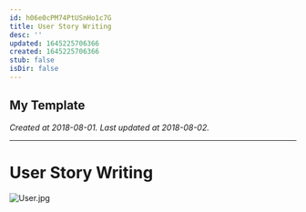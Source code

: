 ```yaml
---
id: h06e0cPM74PtUSnHo1c7G
title: User Story Writing
desc: ''
updated: 1645225706366
created: 1645225706366
stub: false
isDir: false
---
```

My Template
---

_Created at 2018-08-01._
_Last updated at 2018-08-02._




---

# User Story Writing


![User.jpg](/assets/user-BCa8JtWhOdK0.jpg)


